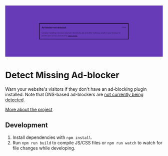 ![Missing ad-blocker plugin thumbnail](./assets/banner-1544x500.png)

# Detect Missing Ad-blocker

Warn your website's visitors if they don't have an ad-blocking plugin installed. Note that DNS-based ad-blockers are [not currently being detected](https://github.com/stefanbohacek/detect-missing-adblocker/issues/20).

[More about the project](https://stefanbohacek.com/project/detect-missing-adblocker-wordpress-plugin/)

## Development

1. Install dependencies with `npm install`.
2. Run `npm run build` to compile JS/CSS files or `npm run watch` to watch for file changes while developing.
